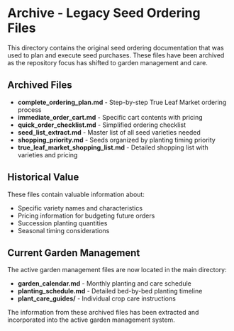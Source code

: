 # Archive - Legacy Seed Ordering Files

This directory contains the original seed ordering documentation that was used to plan and execute seed purchases. These files have been archived as the repository focus has shifted to garden management and care.

## Archived Files

- **complete_ordering_plan.md** - Step-by-step True Leaf Market ordering process
- **immediate_order_cart.md** - Specific cart contents with pricing
- **quick_order_checklist.md** - Simplified ordering checklist
- **seed_list_extract.md** - Master list of all seed varieties needed
- **shopping_priority.md** - Seeds organized by planting timing priority
- **true_leaf_market_shopping_list.md** - Detailed shopping list with varieties and pricing

## Historical Value

These files contain valuable information about:
- Specific variety names and characteristics
- Pricing information for budgeting future orders
- Succession planting quantities
- Seasonal timing considerations

## Current Garden Management

The active garden management files are now located in the main directory:
- **garden_calendar.md** - Monthly planting and care schedule
- **planting_schedule.md** - Detailed bed-by-bed planting timeline  
- **plant_care_guides/** - Individual crop care instructions

The information from these archived files has been extracted and incorporated into the active garden management system.